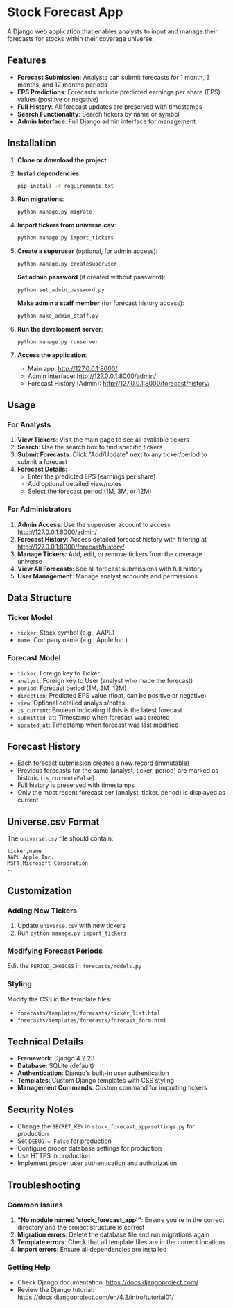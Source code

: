 # Stock Forecast App

A Django web application that enables analysts to input and manage their forecasts for stocks within their coverage universe.

## Features

- **Forecast Submission**: Analysts can submit forecasts for 1 month, 3 months, and 12 months periods
- **EPS Predictions**: Forecasts include predicted earnings per share (EPS) values (positive or negative)
- **Full History**: All forecast updates are preserved with timestamps
- **Search Functionality**: Search tickers by name or symbol
- **Admin Interface**: Full Django admin interface for management

## Installation

1. **Clone or download the project**

2. **Install dependencies**:
   ```bash
   pip install -r requirements.txt
   ```

3. **Run migrations**:
   ```bash
   python manage.py migrate
   ```

4. **Import tickers from universe.csv**:
   ```bash
   python manage.py import_tickers
   ```

5. **Create a superuser** (optional, for admin access):
   ```bash
   python manage.py createsuperuser
   ```
   
   **Set admin password** (if created without password):
   ```bash
   python set_admin_password.py
   ```
   
   **Make admin a staff member** (for forecast history access):
   ```bash
   python make_admin_staff.py
   ```

6. **Run the development server**:
   ```bash
   python manage.py runserver
   ```

7. **Access the application**:
   - Main app: http://127.0.0.1:8000/
   - Admin interface: http://127.0.0.1:8000/admin/
   - Forecast History (Admin): http://127.0.0.1:8000/forecast/history/

## Usage

### For Analysts

1. **View Tickers**: Visit the main page to see all available tickers
2. **Search**: Use the search box to find specific tickers
3. **Submit Forecasts**: Click "Add/Update" next to any ticker/period to submit a forecast
4. **Forecast Details**: 
   - Enter the predicted EPS (earnings per share)
   - Add optional detailed view/notes
   - Select the forecast period (1M, 3M, or 12M)

### For Administrators

1. **Admin Access**: Use the superuser account to access http://127.0.0.1:8000/admin/
2. **Forecast History**: Access detailed forecast history with filtering at http://127.0.0.1:8000/forecast/history/
3. **Manage Tickers**: Add, edit, or remove tickers from the coverage universe
4. **View All Forecasts**: See all forecast submissions with full history
5. **User Management**: Manage analyst accounts and permissions

## Data Structure

### Ticker Model
- `ticker`: Stock symbol (e.g., AAPL)
- `name`: Company name (e.g., Apple Inc.)

### Forecast Model
- `ticker`: Foreign key to Ticker
- `analyst`: Foreign key to User (analyst who made the forecast)
- `period`: Forecast period (1M, 3M, 12M)
- `direction`: Predicted EPS value (float, can be positive or negative)
- `view`: Optional detailed analysis/notes
- `is_current`: Boolean indicating if this is the latest forecast
- `submitted_at`: Timestamp when forecast was created
- `updated_at`: Timestamp when forecast was last modified

## Forecast History

- Each forecast submission creates a new record (immutable)
- Previous forecasts for the same (analyst, ticker, period) are marked as historic (`is_current=False`)
- Full history is preserved with timestamps
- Only the most recent forecast per (analyst, ticker, period) is displayed as current

## Universe.csv Format

The `universe.csv` file should contain:
```csv
ticker,name
AAPL,Apple Inc.
MSFT,Microsoft Corporation
...
```

## Customization

### Adding New Tickers
1. Update `universe.csv` with new tickers
2. Run `python manage.py import_tickers`

### Modifying Forecast Periods
Edit the `PERIOD_CHOICES` in `forecasts/models.py`

### Styling
Modify the CSS in the template files:
- `forecasts/templates/forecasts/ticker_list.html`
- `forecasts/templates/forecasts/forecast_form.html`

## Technical Details

- **Framework**: Django 4.2.23
- **Database**: SQLite (default)
- **Authentication**: Django's built-in user authentication
- **Templates**: Custom Django templates with CSS styling
- **Management Commands**: Custom command for importing tickers

## Security Notes

- Change the `SECRET_KEY` in `stock_forecast_app/settings.py` for production
- Set `DEBUG = False` for production
- Configure proper database settings for production
- Use HTTPS in production
- Implement proper user authentication and authorization

## Troubleshooting

### Common Issues

1. **"No module named 'stock_forecast_app'"**: Ensure you're in the correct directory and the project structure is correct
2. **Migration errors**: Delete the database file and run migrations again
3. **Template errors**: Check that all template files are in the correct locations
4. **Import errors**: Ensure all dependencies are installed

### Getting Help

- Check Django documentation: https://docs.djangoproject.com/
- Review the Django tutorial: https://docs.djangoproject.com/en/4.2/intro/tutorial01/ 